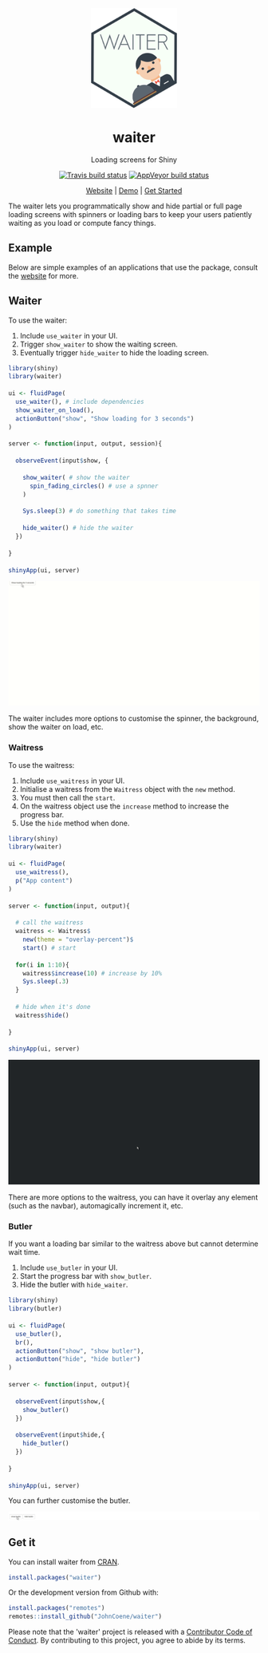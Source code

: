 <div align="center">

<img src="./man/figures/logo.png" height = "200px" />

# waiter

Loading screens for Shiny

[![Travis build status](https://travis-ci.org/JohnCoene/waiter.svg?branch=master)](https://travis-ci.org/JohnCoene/waiter)
[![AppVeyor build status](https://ci.appveyor.com/api/projects/status/github/JohnCoene/waiter?branch=master&svg=true)](https://ci.appveyor.com/project/JohnCoene/waiter)

[Website](https://waiter.john-coene.com) | [Demo](https://shiny.john-coene.com/waiter/) | [Get Started](https://waiter.john-coene.com/#/waiter)

</div>

The waiter lets you programmatically show and hide partial or full page loading screens with spinners or loading bars to keep your users patiently waiting as you load or compute fancy things.

## Example

Below are simple examples of an applications that use the package, consult the [website](https://waiter.john-coene.com) for more.

## Waiter

To use the waiter:

1. Include `use_waiter` in your UI.
2. Trigger `show_waiter` to show the waiting screen.
3. Eventually trigger `hide_waiter` to hide the loading screen.

```r
library(shiny)
library(waiter)

ui <- fluidPage(
  use_waiter(), # include dependencies
  show_waiter_on_load(),
  actionButton("show", "Show loading for 3 seconds")
)

server <- function(input, output, session){

  observeEvent(input$show, {

    show_waiter( # show the waiter
      spin_fading_circles() # use a spnner
    )

    Sys.sleep(3) # do something that takes time
    
    hide_waiter() # hide the waiter
  })
  
}

shinyApp(ui, server)
```

![](man/figures//waiter-basic.gif)

The waiter includes more options to customise the spinner, the background, show the waiter on load, etc.

### Waitress

To use the waitress:

1. Include `use_waitress` in your UI.
2. Initialise a waitress from the `Waitress` object with the `new` method.
3. You must then call the `start`.
4. On the waitress object use the `increase` method to increase the progress bar.
5. Use the `hide` method when done.

```r
library(shiny)
library(waiter)

ui <- fluidPage(
  use_waitress(),
  p("App content")
)

server <- function(input, output){

  # call the waitress
  waitress <- Waitress$
    new(theme = "overlay-percent")$
    start() # start

  for(i in 1:10){
    waitress$increase(10) # increase by 10%
    Sys.sleep(.3)
  }

  # hide when it's done
  waitress$hide() 

}

shinyApp(ui, server)
```

![](man/figures//waitress-basic.gif)

There are more options to the waitress, you can have it overlay any element (such as the navbar), automagically increment it, etc.

### Butler

If you want a loading bar similar to the waitress above but cannot determine wait time.

1. Include `use_butler` in your UI.
2. Start the progress bar with `show_butler`.
3. Hide the butler with `hide_waiter`.

```r
library(shiny)
library(butler)

ui <- fluidPage(
  use_butler(),
  br(),
  actionButton("show", "show butler"),
  actionButton("hide", "hide butler")
)

server <- function(input, output){

  observeEvent(input$show,{
    show_butler()
  })

  observeEvent(input$hide,{
    hide_butler()
  })

}

shinyApp(ui, server)
```

You can further customise the butler.

![](man/figures//butler-basic.gif)

## Get it

You can install waiter from [CRAN](https://CRAN.R-project.org/package=waiter).

```r
install.packages("waiter")
```

Or the development version from Github with:

``` r
install.packages("remotes")
remotes::install_github("JohnCoene/waiter")
```

Please note that the 'waiter' project is released with a [Contributor Code of Conduct](CODE_OF_CONDUCT.md). By contributing to this project, you agree to abide by its terms.
